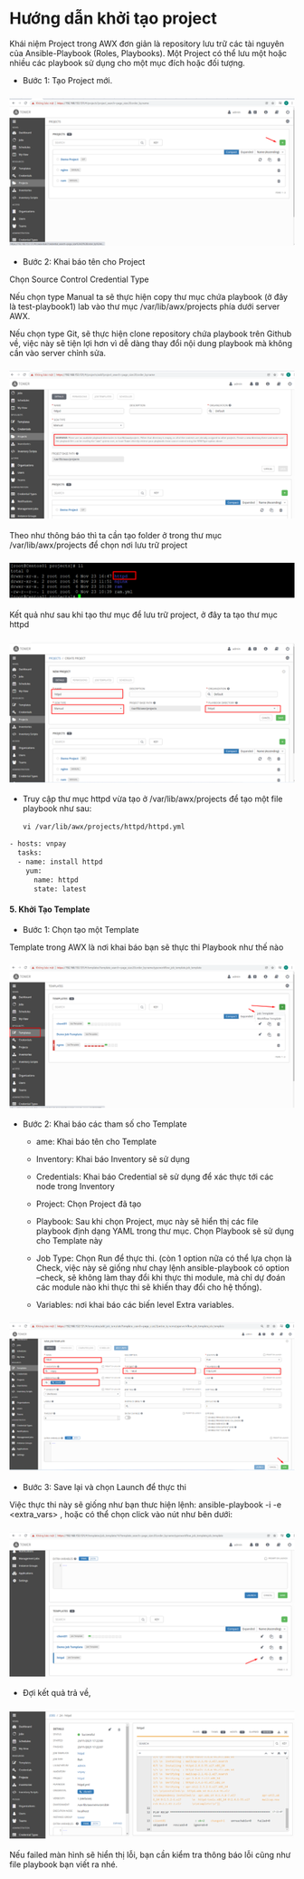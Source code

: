 # Hướng dẫn khởi tạo project

Khái niệm Project trong AWX đơn giản là repository lưu trữ các tài nguyên của Ansible-Playbook (Roles, Playbooks).
Một Project có thể lưu một hoặc nhiều các playbook sử dụng cho một mục đích hoặc đối tượng.

- Bước 1: Tạo Project mới.

<h3 align="center"><img src="../Images/27.png"></h3>

- Bước 2: Khai báo tên cho Project

Chọn Source Control Credential Type

Nếu chọn type Manual ta sẽ thực hiện copy thư mục chứa playbook (ở đây là test-playbook1) lab vào thư mục /var/lib/awx/projects phía dưới server AWX.

Nếu chọn type Git, sẽ thực hiện clone repository chứa playbook trên Github về, việc này sẽ tiện lợi hơn vì dễ dàng thay đổi nội dung playbook mà không cần vào server chỉnh sửa.

<h3 align="center"><img src="../Images/28.png"></h3>

Theo như thông báo thì ta cần tạo folder ở trong thư mục /var/lib/awx/projects để chọn nơi lưu trữ project

<h3 align="center"><img src="../Images/29.png"></h3>

Kết quả như sau khi tạo thư mục để lưu trữ project, ở đây ta tạo thư mục httpd

<h3 align="center"><img src="../Images/30.png"></h3>

- Truy cập thư mục httpd vừa tạo ở /var/lib/awx/projects để tạo một file playbook như sau:

    ` vi /var/lib/awx/projects/httpd/httpd.yml  `

```
- hosts: vnpay
  tasks:
  - name: install httpd
    yum:
      name: httpd
      state: latest

```

#### 5. Khởi Tạo Template

- Bước 1: Chọn tạo một Template

Template trong AWX là nơi khai báo bạn sẽ thực thi Playbook như thế nào

<h3 align="center"><img src="../Images/32.png"></h3>

- Bước 2: Khai báo các tham số cho Template

    - ame: Khai báo tên cho Template

    - Inventory: Khai báo Inventory sẽ sử dụng

    - Credentials: Khai báo Credential sẽ sử dụng để xác thực tới các node trong Inventory

    - Project: Chọn Project đã tạo

    - Playbook: Sau khi chọn Project, mục này sẽ hiển thị các file playbook định dạng YAML trong thư mục. Chọn Playbook sẽ sử dụng cho Template này

    - Job Type: Chọn Run để thực thi. (còn 1 option nữa có thể lựa chọn là Check, việc này sẽ giống như chạy lệnh ansible-playbook có option –check, sẽ không làm thay đổi khi thực thi module, mà chỉ dự đoán các module nào khi thực thi sẽ khiến thay đổi cho hệ thống).

    - Variables: nơi khai báo các biến level Extra variables.

<h3 align="center"><img src="../Images/33.png"></h3>

- Bước 3: Save lại và chọn Launch để thực thi

Việc thực thi này sẽ giống như bạn thưc hiện lệnh: ansible-playbook -i <inventory> <playbook-file> -e <extra_vars> , hoặc có thể chọn click vào nút như bên dưới:

<h3 align="center"><img src="../Images/34.png"></h3>

- Đợi kết quả trả về,

<h3 align="center"><img src="../Images/35.png"></h3>

Nếu failed màn hình sẽ hiển thị lỗi, bạn cần kiểm tra thông báo lỗi cũng như file playbook bạn viết ra nhé.






